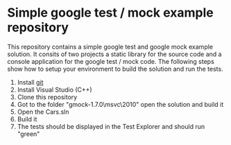 Simple google test / mock example repository
============================================

This repository contains a simple google test and google mock example solution.
It consits of two projects a static library for the source code and a console application for the google test / mock code.
The following steps show how to setup your environment to build the solution and run the tests.

1. Install [git](https://git-scm.com/)
2. Install Visual Studio (C++)
3. Clone this repository
4. Got to the folder "gmock-1.7.0\msvc\2010" open the solution and build it
5. Open the Cars.sln
6. Build it
7. The tests should be displayed in the Test Explorer and should run "green"